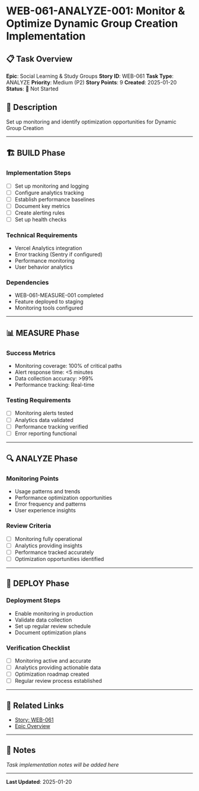 # WEB-061-ANALYZE-001: Monitor & Optimize Dynamic Group Creation Implementation

## 📋 Task Overview
**Epic**: Social Learning & Study Groups
**Story ID**: WEB-061
**Task Type**: ANALYZE
**Priority**: Medium (P2)
**Story Points**: 9
**Created**: 2025-01-20
**Status**: 🔴 Not Started

## 📝 Description
Set up monitoring and identify optimization opportunities for Dynamic Group Creation

---

## 🏗️ BUILD Phase
### Implementation Steps
- [ ] Set up monitoring and logging
- [ ] Configure analytics tracking
- [ ] Establish performance baselines
- [ ] Document key metrics
- [ ] Create alerting rules
- [ ] Set up health checks

### Technical Requirements
- Vercel Analytics integration
- Error tracking (Sentry if configured)
- Performance monitoring
- User behavior analytics

### Dependencies
- WEB-061-MEASURE-001 completed
- Feature deployed to staging
- Monitoring tools configured

---

## 📊 MEASURE Phase
### Success Metrics
- Monitoring coverage: 100% of critical paths
- Alert response time: <5 minutes
- Data collection accuracy: >99%
- Performance tracking: Real-time

### Testing Requirements
- [ ] Monitoring alerts tested
- [ ] Analytics data validated
- [ ] Performance tracking verified
- [ ] Error reporting functional

---

## 🔍 ANALYZE Phase
### Monitoring Points
- Usage patterns and trends
- Performance optimization opportunities
- Error frequency and patterns
- User experience insights

### Review Criteria
- [ ] Monitoring fully operational
- [ ] Analytics providing insights
- [ ] Performance tracked accurately
- [ ] Optimization opportunities identified

---

## 🚀 DEPLOY Phase
### Deployment Steps
- Enable monitoring in production
- Validate data collection
- Set up regular review schedule
- Document optimization plans

### Verification Checklist
- [ ] Monitoring active and accurate
- [ ] Analytics providing actionable data
- [ ] Optimization roadmap created
- [ ] Regular review process established

---

## 🔗 Related Links
- [Story: WEB-061](../../../stories-by-epic/epic-06-social-learning-groups/WEB-061-dynamic-group-creation.md)
- [Epic Overview](../../../stories-by-epic/epic-06-social-learning-groups/index.md)

---

## 📝 Notes
*Task implementation notes will be added here*

---
**Last Updated**: 2025-01-20